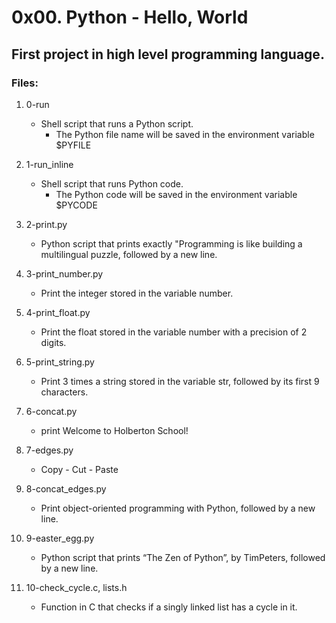 # 0x00. Python - Hello, World

## First project in high level programming language.

### Files:
1. 0-run
   - Shell script that runs a Python script.
     - The Python file name will be saved in the environment variable $PYFILE

2. 1-run_inline
   - Shell script that runs Python code.
     - The Python code will be saved in the environment variable $PYCODE

3. 2-print.py
   - Python script that prints exactly "Programming is like building a multilingual puzzle, followed by a new line.

4. 3-print_number.py
   - Print the integer stored in the variable number.

5. 4-print_float.py
   - Print the float stored in the variable number with a precision of 2 digits.

6. 5-print_string.py
   - Print 3 times a string stored in the variable str, followed by its first 9 characters.

7. 6-concat.py
   - print Welcome to Holberton School!

8. 7-edges.py
   - Copy - Cut - Paste

9. 8-concat_edges.py
   - Print object-oriented programming with Python, followed by a new line.

10. 9-easter_egg.py
    - Python script that prints “The Zen of Python”, by TimPeters, followed by a new line.

11. 10-check_cycle.c, lists.h
    - Function in C that checks if a singly linked list has a cycle in it.


